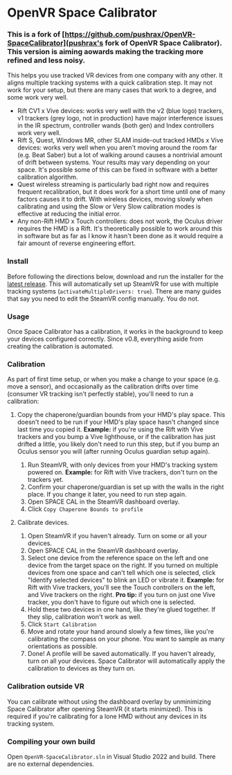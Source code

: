 # OpenVR Space Calibrator

### This is a fork of [https://github.com/pushrax/OpenVR-SpaceCalibrator](pushrax's fork of OpenVR Space Calibrator). This version is aiming aowards making the tracking more refined and less noisy.

This helps you use tracked VR devices from one company with any other. It aligns multiple tracking systems with a quick calibration step. It may not work for your setup, but there are many cases that work to a degree, and some work very well.

- Rift CV1 x Vive devices: works very well with the v2 (blue logo) trackers, v1 trackers (grey logo, not in production) have major interference issues in the IR spectrum, controller wands (both gen) and Index controllers work very well.
- Rift S, Quest, Windows MR, other SLAM inside-out tracked HMDs x Vive devices: works very well when you aren't moving around the room far (e.g. Beat Saber) but a lot of walking around causes a nontrivial amount of drift between systems. Your results may vary depending on your space. It's possible some of this can be fixed in software with a better calibration algorithm.
- Quest wireless streaming is particularly bad right now and requires frequent recalibration, but it does work for a short time until one of many factors causes it to drift. With wireless devices, moving slowly when calibrating and using the Slow or Very Slow calibration modes is effective at reducing the initial error.
- Any non-Rift HMD x Touch controllers: does not work, the Oculus driver requires the HMD is a Rift. It's theoretically possible to work around this in software but as far as I know it hasn't been done as it would require a fair amount of reverse engineering effort.

### Install

Before following the directions below, download and run the installer for the [latest release](https://github.com/arzolath/OpenVR-SpaceCalibrator/releases). This will automatically set up SteamVR for use with multiple tracking systems (`activateMultipleDrivers: true`). There are many guides that say you need to edit the SteamVR config manually. You do not.

### Usage

Once Space Calibrator has a calibration, it works in the background to keep your devices configured correctly. Since v0.8, everything aside from creating the calibration is automated.

### Calibration

As part of first time setup, or when you make a change to your space (e.g. move a sensor), and occasionally as the calibration drifts over time (consumer VR tracking isn't perfectly stable), you'll need to run a calibration:

1. Copy the chaperone/guardian bounds from your HMD's play space. This doesn't need to be run if your HMD's play space hasn't changed since last time you copied it. __Example:__ if you're using the Rift with Vive trackers and you bump a Vive lighthouse, or if the calibration has just drifted a little, you likely don't need to run this step, but if you bump an Oculus sensor you will (after running Oculus guardian setup again).
    1. Run SteamVR, with only devices from your HMD's tracking system powered on. __Example:__ for Rift with Vive trackers, don't turn on the trackers yet.
    2. Confirm your chaperone/guardian is set up with the walls in the right place. If you change it later, you need to run step again.
    3. Open SPACE CAL in the SteamVR dashboard overlay.
    4. Click `Copy Chaperone Bounds to profile`

2. Calibrate devices.
    1. Open SteamVR if you haven't already. Turn on some or all your devices.
    2. Open SPACE CAL in the SteamVR dashboard overlay.
    3. Select one device from the reference space on the left and one device from the target space on the right. If you turned on multiple devices from one space and can't tell which one is selected, click "Identify selected devices" to blink an LED or vibrate it. __Example:__ for Rift with Vive trackers, you'll see the Touch controllers on the left, and Vive trackers on the right. __Pro tip:__ if you turn on just one Vive tracker, you don't have to figure out which one is selected.
    4. Hold these two devices in one hand, like they're glued together. If they slip, calibration won't work as well.
    5. Click `Start Calibration`
    6. Move and rotate your hand around slowly a few times, like you're calibrating the compass on your phone. You want to sample as many orientations as possible.
    7. Done! A profile will be saved automatically. If you haven't already, turn on all your devices. Space Calibrator will automatically apply the calibration to devices as they turn on.

### Calibration outside VR

You can calibrate without using the dashboard overlay by unminimizing Space Calibrator after opening SteamVR (it starts minimized). This is required if you're calibrating for a lone HMD without any devices in its tracking system.

### Compiling your own build

Open `OpenVR-SpaceCalibrator.sln` in Visual Studio 2022 and build. There are no external dependencies.

